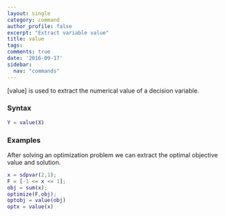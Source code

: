 ```yaml
---
layout: single
category: command
author_profile: false
excerpt: "Extract variable value"
title: value
tags:
comments: true
date: '2016-09-17'
sidebar:
  nav: "commands"
---
```


[value] is used to extract the numerical value of a decision variable.

### Syntax

````matlab
Y = value(X)
````

### Examples
After solving an optimization problem we can extract the optimal objective value and solution.

````matlab
x = sdpvar(2,1);
F = [-1 <= x <= 1];
obj = sum(x);
optimize(F,obj);
optobj = value(obj)
optx = value(x)
````
